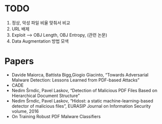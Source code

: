 # TODO

1. 정상, 악성 파일 비율 맞춰서 비교
2. URL 배제
3. Exploit --> OBJ Length, OBJ Entropy, (관련 논문)
4. Data Augmentation 방법 모색


# Papers
- Davide Maiorca, Battista Bigg,Giogio Giacinto, “Towards Adversarial Malware Detection: Lessons Learned from PDF-based
Attacks”
- CADE
- Nedim Šrndic, Pavel Laskov, “Detection of Malicious PDF Files Based on Hierarchical Document Structure”
- Nedim Šrndic, Pavel Laskov, “Hidost: a static machine-learning-based detector of malicious files”, EURASIP Journal on
Information Security volume, 2016
- On Training Robust PDF Malware Classifiers


